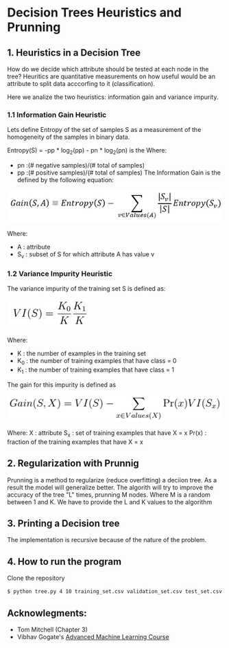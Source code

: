     
# Decision Trees Heuristics and Prunning
## 1. Heuristics in a Decision Tree
How do we decide which attribute should be tested at each node in the tree? Heuritics are quantitative measurements on how useful would be an attribute to split data acccorfing to it (classification).

Here we analize the two heuristics: information gain and variance impurity.

### 1.1 Information Gain Heuristic
Lets define Entropy of the set of samples S as a measurement of the homogeneity of the samples in binary data.

Entropy(S) = -pp * log<sub>2</sub>(pp) - pn * log<sub>2</sub>(pn)
is the
Where:
* pn :(# negative samples)/(# total of samples)
* pp :(# positive samples)/(# total of samples)
The Information Gain is the defined by the following equation:

![eq_info_gain](/images/infogain_eq.png)

Where:
* A : attribute
* S<sub>v</sub> : subset of S for which attribute A has value v

### 1.2 Variance Impurity Heuristic
The variance impurity of the training set S is defined as:

![eq_VI](/images/vi_eq.png) 

Where:
* K : the number of examples in the training set
* K<sub>0</sub> : the number of training examples that have class = 0
* K<sub>1</sub> : the number of training examples that have class = 1

The gain for this impurity is defined as

![eq_VI_heuristic](/images/vi_gain_eq.png)

Where:
X : attribute
S<sub>x</sub> : set of training examples that have X = x
Pr(x) : fraction of the training examples that have X = x

## 2. Regularization with Prunnig
Prunning is a method to regularize (reduce overfitting) a deciion tree. As a result the model will generalize better.
The algorith will try to improve the accuracy of the tree "L" times, prunning M nodes. Where M is a random between 1 and K. We have to provide the L and K values to the algorithm 

## 3. Printing a Decision tree
The implementation is recursive because of the nature of the problem. 
## 4. How to run the program
Clone the repository
```sh
$ python tree.py 4 10 training_set.csv validation_set.csv test_set.csv yes
```

## Acknowlegments:
* Tom Mitchell (Chapter 3)
* Vibhav Gogate's [Advanced Machine Learning Course](https://www.hlt.utdallas.edu/~vgogate/ml/2018s/resources.html)
